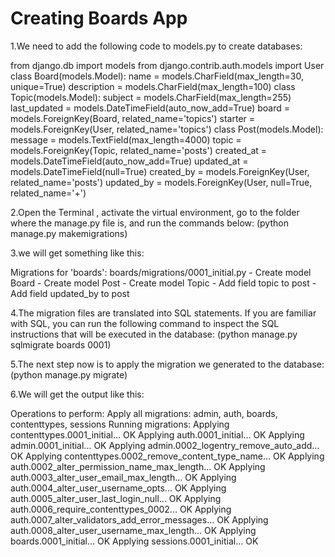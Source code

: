 # Creating Boards App

1.We need to add the following code to models.py to create databases:

from django.db import models
from django.contrib.auth.models import User
class Board(models.Model):
    name = models.CharField(max_length=30, unique=True)
    description = models.CharField(max_length=100)
class Topic(models.Model):
    subject = models.CharField(max_length=255)
    last_updated = models.DateTimeField(auto_now_add=True)
    board = models.ForeignKey(Board, related_name='topics')
    starter = models.ForeignKey(User, related_name='topics')
class Post(models.Model):
    message = models.TextField(max_length=4000)
    topic = models.ForeignKey(Topic, related_name='posts')
    created_at = models.DateTimeField(auto_now_add=True)
    updated_at = models.DateTimeField(null=True)
    created_by = models.ForeignKey(User, related_name='posts')
    updated_by = models.ForeignKey(User, null=True, related_name='+')
    
2.Open the Terminal , activate the virtual environment, go to the folder where the manage.py file is, and run the commands below:
(python manage.py makemigrations)

3.we will get something like this:

Migrations for 'boards':
  boards/migrations/0001_initial.py
    - Create model Board
    - Create model Post
    - Create model Topic
    - Add field topic to post
    - Add field updated_by to post

4.The migration files are translated into SQL statements. If you are familiar with SQL, you can run the following command to inspect the SQL instructions that will be executed in the database:
(python manage.py sqlmigrate boards 0001)

5.The next step now is to apply the migration we generated to the database:
(python manage.py migrate)

6.We will get the output like this:

Operations to perform:
  Apply all migrations: admin, auth, boards, contenttypes, sessions
Running migrations:
  Applying contenttypes.0001_initial... OK
  Applying auth.0001_initial... OK
  Applying admin.0001_initial... OK
  Applying admin.0002_logentry_remove_auto_add... OK
  Applying contenttypes.0002_remove_content_type_name... OK
  Applying auth.0002_alter_permission_name_max_length... OK
  Applying auth.0003_alter_user_email_max_length... OK
  Applying auth.0004_alter_user_username_opts... OK
  Applying auth.0005_alter_user_last_login_null... OK
  Applying auth.0006_require_contenttypes_0002... OK
  Applying auth.0007_alter_validators_add_error_messages... OK
  Applying auth.0008_alter_user_username_max_length... OK
  Applying boards.0001_initial... OK
  Applying sessions.0001_initial... OK



